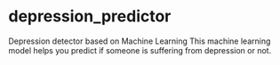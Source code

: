# depression_predictor
Depression detector based on Machine Learning
This machine learning model helps you predict if someone is suffering from depression or not.
